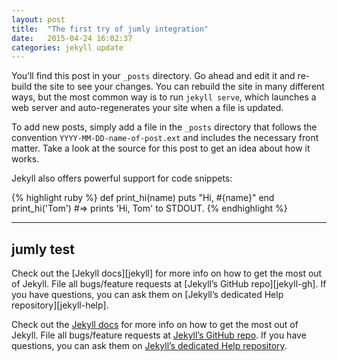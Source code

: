 ```yaml
---
layout: post
title:  "The first try of jumly integration"
date:   2015-04-24 16:02:37
categories: jekyll update
---
```

You’ll find this post in your `_posts` directory. Go ahead and edit it and re-build the site to see your changes. You can rebuild the site in many different ways, but the most common way is to run `jekyll serve`, which launches a web server and auto-regenerates your site when a file is updated.

To add new posts, simply add a file in the `_posts` directory that follows the convention `YYYY-MM-DD-name-of-post.ext` and includes the necessary front matter. Take a look at the source for this post to get an idea about how it works.

Jekyll also offers powerful support for code snippets:

{% highlight ruby %}
def print_hi(name)
  puts "Hi, #{name}"
end
print_hi('Tom')
#=> prints 'Hi, Tom' to STDOUT.
{% endhighlight %}

----

## jumly test
<div class="post-col-split2">
	<script type='text/jumly+sequence'>
		@found "You", ->
			@message "Think", ->
				@message "Write your idea", "JUMLY", ->
					@ref "Just created"
					@message "Come", ->
						@create "Diagram", ->
							@message "Made","JUMLY"
							@ref "...tear down"
						@message "Made 'Diagram'", "You"
						@note "...tear down"
					@note "...tear down"
				@note "...tear down"
	</script>
</div>

<div class="post-col-split2">
	<script type='text/jumly+sequence'>
		@found "You", ->
			@alt
				"[found]": ->
					@loop ->
						@message "request", "HTTP Server"
						@note "NOTE: THis donesn't make sense :) just an example"
				"[missing]": ->
					@message "new", "HTTP Session"
			@ref "respond resource"
	</script>
</div>

<div style="clear:both;"></div>

<div class="post-col-split2">
	<script type='text/jumly+sequence'>
		@actor "User" : -> @view "Browser"
		@view "Browser" : -> @controller "Server"
		@controller "Server" : -> @entity "Database"
	</script>
</div>

<div class="post-col-split2">
  Check out the [Jekyll docs][jekyll] for more info on how to get the most out of Jekyll. File all bugs/feature requests at [Jekyll’s GitHub repo][jekyll-gh]. If you have questions, you can ask them on [Jekyll’s dedicated Help repository][jekyll-help].
</div>

<div style="clear:both;"></div>

  Check out the [Jekyll docs][jekyll] for more info on how to get the most out of Jekyll. File all bugs/feature requests at [Jekyll’s GitHub repo][jekyll-gh]. If you have questions, you can ask them on [Jekyll’s dedicated Help repository][jekyll-help].

[jekyll]:      http://jekyllrb.com
[jekyll-gh]:   https://github.com/jekyll/jekyll
[jekyll-help]: https://github.com/jekyll/jekyll-help
